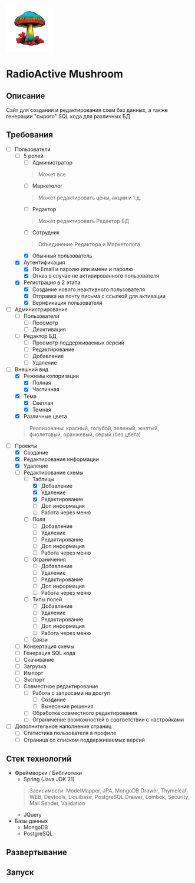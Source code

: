 ![alt logo](https://github.com/AltairArs/radio_active_mushroom/blob/master/src/main/resources/static/img/logo_128.png)
# RadioActive Mushroom
## Описание
Сайт для создания и редактирования схем баз данных, а также генерации "сырого" SQL кода для различных БД.
## Требования
- [ ] Пользователи
	- [ ] 5 ролей
		- [ ] Администратор
		> Может все
		- [ ] Маркетолог
		> Может редактировать цены, акции и т.д.
		- [ ] Редактор
		> Может редактировать Редактор БД
		- [ ] Сотрудник
		> Объединение Редактора и Маркетолога
		- [X] Обычный пользователь
	- [x] Аутентификация
		- [x] По Email и паролю или имени и паролю
		- [x] Отказ в случае не активированного пользователя
	- [x] Регистрация в 2 этапа
		- [x] Создание нового неактивного пользователя
		- [x] Отправка на почту письма с ссылкой для активации
		- [x] Верификация пользователя
- [ ] Администрирование
	- [ ] Пользователи
		- [ ] Просмотр
		- [ ] Деактивация
	- [ ] Редактор БД
		- [ ] Просмотр поддерживаемых версий
		- [ ] Редактирование
		- [ ] Добавление
		- [ ] Удаление
- [ ] Внешний вид
	- [x] Режимы колоризации
		- [x] Полная
		- [x] Частичная
	- [x] Тема
		- [x] Светлая
		- [x] Темная
	- [x] Различные цвета
	> Реализованы: красный, голубой, зеленый, желтый, фиолетовый, оранжевый, серый (без цвета) 
- [ ] Проекты
	- [x] Создание
	- [x] Редактирование информации
	- [x] Удаление
	- [ ] Редактирование схемы
      - [ ] Таблицы
        - [x] Добавление
        - [x] Удаление
        - [x] Редактирование
        - [ ] Доп информация
        - [ ] Работа через меню
      - [ ] Поля
        - [ ] Добавление
        - [ ] Удаление
        - [ ] Редактирование
        - [ ] Доп информация
        - [ ] Работа через меню
      - [ ] Ограничения
        - [ ] Добавление
        - [ ] Удаление
        - [ ] Редактирование
        - [ ] Доп информация
        - [ ] Работа через меню
      - [ ] Типы полей
        - [ ] Добавление
        - [ ] Удаление
        - [ ] Редактирование
        - [ ] Доп информация
        - [ ] Работа через меню
      - [ ] Связи
	- [ ] Конвертация схемы
	- [ ] Генерация SQL кода
	- [ ] Скачивание
	- [ ] Загрузка
	- [ ] Импорт
	- [ ] Экспорт
	- [ ] Совместное редактирование
		- [ ] Работа с запросами на доступ
			- [ ] Создание
			- [ ] Вынесение решения
		- [ ] Обработка совместного редактирования
        - [ ] Ограничение возможностей в соответствии с настройками
- [ ] Дополнительное наполнение страниц
	- [ ] Статистика пользователя в профиле
	- [ ] Страница со списком поддерживаемых версий
## Стек технологий
+ Фреймворки / Библиотеки
	+ Spring (Java JDK 21)
   	> Зависимости: ModelMapper, JPA, MongoDB Drawer, Thymeleaf, WEB, Devtools, Liquibase, PostgreSQL Drawer, Lombok, Security, Mail Sender, Validation
 	+ JQuery
+ Базы данных
	+ MongoDB
	+ PostgreSQL
## Развертывание
## Запуск
